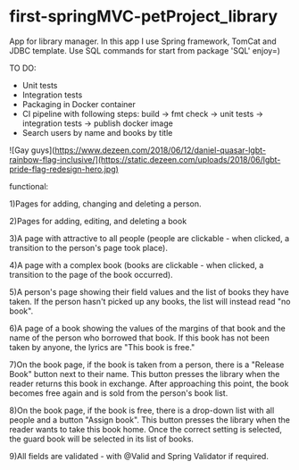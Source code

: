 # first-springMVC-petProject_library
App for library manager.
In this app I use Spring framework, TomCat and JDBC template. 
Use SQL commands for start from package 'SQL'
enjoy=)

TO DO:
- Unit tests
- Integration tests
- Packaging in Docker container
- CI pipeline with following steps: build -> fmt check -> unit tests -> integration tests -> publish docker image
- Search users by name and books by title

![Gay guys](https://www.dezeen.com/2018/06/12/daniel-quasar-lgbt-rainbow-flag-inclusive/](https://static.dezeen.com/uploads/2018/06/lgbt-pride-flag-redesign-hero.jpg)

functional:

1)Pages for adding, changing and deleting a person.

2)Pages for adding, editing, and deleting a book

3)A page with attractive to all people (people are clickable - when clicked, a transition to the person's page took place).

4)A page with a complex book (books are clickable - when clicked, a transition to the page of the book occurred).

5)A person's page showing their field values ​​and the list of books they have taken. If the person hasn't picked up any books, the list will instead read "no book".

6)A page of a book showing the values ​​of the margins of that book and the name of the person who borrowed that book. If this book has not been taken by anyone, the lyrics are "This book is free."

7)On the book page, if the book is taken from a person, there is a "Release Book" button next to their name. This button presses the library when the reader returns this book in exchange. After approaching this point, the book becomes free again and is sold from the person's book list.

8)On the book page, if the book is free, there is a drop-down list with all people and a button "Assign book". This button presses the library when the reader wants to take this book home. Once the correct setting is selected, the guard book will be selected in its list of books.

9)All fields are validated - with @Valid and Spring Validator if required.
